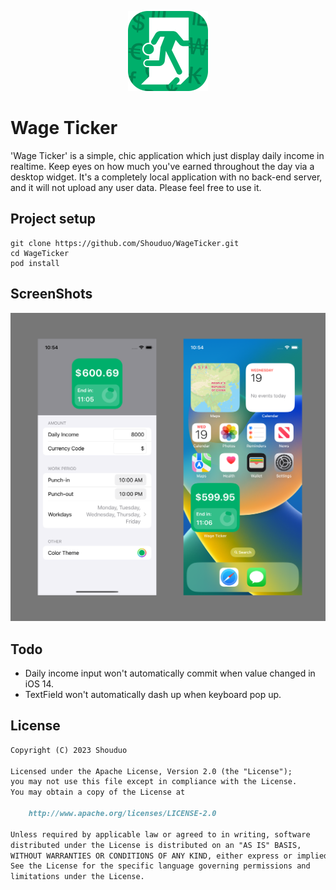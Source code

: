 <p align="center">
  <img src="/Screenshot/icon.png" height="128px" />  
</p>

# Wage Ticker

'Wage Ticker' is a simple, chic application which just display daily income in realtime.
Keep eyes on how much you've earned throughout the day via a desktop widget.
It's a completely local application with no back-end server, and it will not upload any user data. Please feel free to use it.

## Project setup

``` shell
git clone https://github.com/Shouduo/WageTicker.git
cd WageTicker
pod install
```

## ScreenShots

![img](/Screenshot/screenshot_1.png)

## Todo

- Daily income input won't automatically commit when value changed in iOS 14.
- TextField won't automatically dash up when keyboard pop up.

## License

``` markdown
Copyright (C) 2023 Shouduo

Licensed under the Apache License, Version 2.0 (the "License");
you may not use this file except in compliance with the License.
You may obtain a copy of the License at

    http://www.apache.org/licenses/LICENSE-2.0

Unless required by applicable law or agreed to in writing, software
distributed under the License is distributed on an "AS IS" BASIS,
WITHOUT WARRANTIES OR CONDITIONS OF ANY KIND, either express or implied.
See the License for the specific language governing permissions and
limitations under the License.
```
